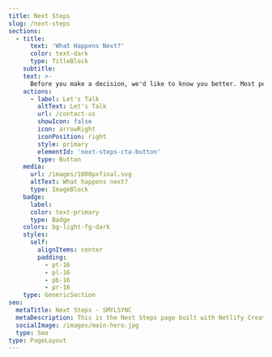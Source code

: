 ```yaml
---
title: Next Steps
slug: /next-steps
sections:
  - title:
      text: 'What Happens Next?'
      color: text-dark
      type: TitleBlock
    subtitle: 
    text: >-
      Before you make a decision, we'd like to know you better. Most people start by filling out our exploratory survey and booking a call to get a free systems assessment. Now that's value!
    actions:
      - label: Let's Talk
        altText: Let's Talk
        url: /contact-us
        showIcon: false
        icon: arrowRight
        iconPosition: right
        style: primary
        elementId: 'next-steps-cta-button'
        type: Button
    media:
      url: /images/1000pxfinal.svg
      altText: What happens next?
      type: ImageBlock
    badge:
      label: 
      color: text-primary
      type: Badge
    colors: bg-light-fg-dark
    styles:
      self:
        alignItems: center
        padding:
          - pt-16
          - pl-16
          - pb-16
          - pr-16
    type: GenericSection
seo:
  metaTitle: Next Steps - SMYLSYNC
  metaDescription: This is the Next Steps page built with Netlify Create.
  socialImage: /images/main-hero.jpg
  type: Seo
type: PageLayout
---
```


